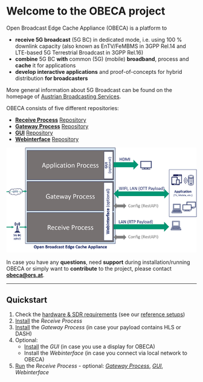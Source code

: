 # Welcome to the OBECA project<a name="to-the-top"></a>

Open Broadcast Edge Cache Appliance (OBECA) is a platform to

* **receive 5G broadcast** (5G BC) in dedicated mode, i.e. using 100 % downlink capacity (also known as EnTV/FeMBMS in 3GPP Rel.14 and LTE-based 5G Terrestrial Broadcast in 3GPP Rel.16)
* **combine** 5G BC **with** common (5G) (mobile) **broadband**, process and **cache** it for applications
* **develop interactive applications** and proof-of-concepts for hybrid distribution **for broadcasters**

More general information about 5G Broadcast can be found on the homepage of <a href="https://www.ors.at/en/5g-broadcast/" target="_blank">Austrian Broadcasting Services</a>.

OBECA consists of five different repositories:
* **[Receive Process](Receive-Process)** [Repository](https://github.com/5G-MAG/obeca-receive-process) 
* **[Gateway Process](Gateway-Process)** [Repository](https://github.com/5G-MAG/obeca-gateway-process)
* **[GUI](GUI)** [Repository](https://github.com/5G-MAG/obeca-gui)
* **[Webinterface](Webinterface)** [Repository](https://github.com/5G-MAG/obeca-web-interface)

<p align="center"><img src="https://github.com/5G-MAG/Documentation-and-Architecture/blob/main/media/wiki/concept.png"></p>


In case you have any **questions**, need **support** during installation/running OBECA or simply want to **contribute** to the project, please contact **[obeca@ors.at](mailto:obeca@ors.at)**.

***
## Quickstart
1. Check the [hardware & SDR requirements](Hardware-Requirements) (see our [reference setups](Hardware-Requirements#reference-setups))
2. [Install](Receive-Process#installation) the *Receive Process*
3. [Install](Gateway-Process#installation) the *Gateway Process* (in case your payload contains HLS or DASH)
3. Optional: 
   * [Install](GUI#installation) the *GUI* (in case you use a display for OBECA)
   * Install the *Webinterface* (in case you connect via local network to OBECA)
4. [Run](Receive-Process#run-the-receive-process) the *Receive Process* - optional: [*Gateway Process*](Gateway-Process#run-the-gateway-process), [*GUI*](GUI#run-the-gui), *Webinterface*

